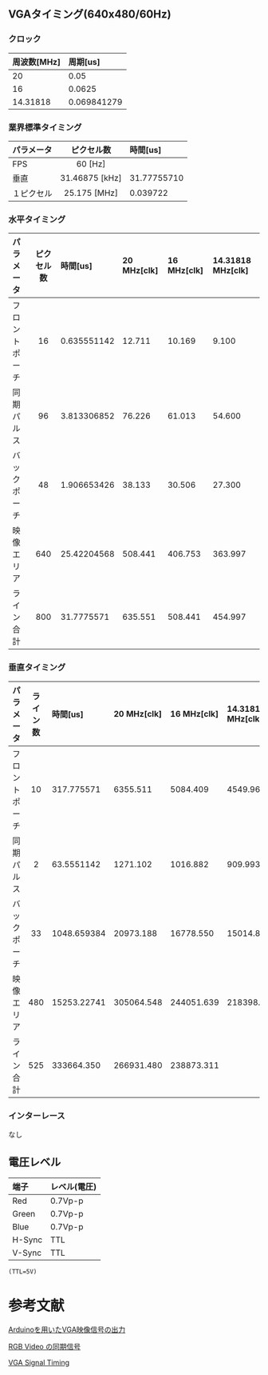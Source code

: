 ## VGAタイミング(640x480/60Hz)

### クロック

|周波数[MHz]|周期[us]|
|:-|:-|
|20|0.05|
|16|0.0625|
|14.31818|0.069841279|

### 業界標準タイミング

|パラメータ|ピクセル数|時間[us]|
|:-|:-:|:-|
|FPS|60 [Hz]||
|垂直|31.46875 [kHz]|31.77755710|
|１ピクセル|25.175 [MHz]|0.039722|

### 水平タイミング

|パラメータ|ピクセル数|時間[us]|20 MHz[clk]|16 MHz[clk]|14.31818 MHz[clk]|
|:-|:-:|:-|:-|:-|:-|
|フロントポーチ|16|0.635551142|12.711|10.169|9.100|
|同期パルス|96|3.813306852|76.226|61.013|54.600|
|バックポーチ|48|1.906653426|38.133|30.506|27.300|
|映像エリア|640|25.42204568|508.441|406.753|363.997|
|ライン合計|800|31.7775571|635.551|508.441|454.997|

### 垂直タイミング

|パラメータ|ライン数|時間[us]|20 MHz[clk]|16 MHz[clk]|14.31818 MHz[clk]|
|:-|:-:|:-|:-|:-|:-|
|フロントポーチ|10|317.775571|6355.511|5084.409|4549.968|
|同期パルス|2|63.5551142|1271.102|1016.882|909.993|
|バックポーチ|33|1048.659384|20973.188|16778.550|15014.894|
|映像エリア|480|15253.22741|305064.548|244051.639|218398.456|
|ライン合計|525|333664.350|266931.480|238873.311|

### インターレース

なし

## 電圧レベル

|端子|レベル(電圧)|
|:-|:-|
|Red|0.7Vp-p|
|Green|0.7Vp-p|
|Blue|0.7Vp-p|
|H-Sync|TTL|
|V-Sync|TTL|

``` (TTL=5V) ```

# 参考文献

[Arduinoを用いたVGA映像信号の出力](http://www.net.c.dendai.ac.jp/~anada/)

[RGB Video の同期信号](http://www.avis.ne.jp/~meteor/html/video-sync.html)

[VGA Signal Timing](http://tinyvga.com/vga-timing)

